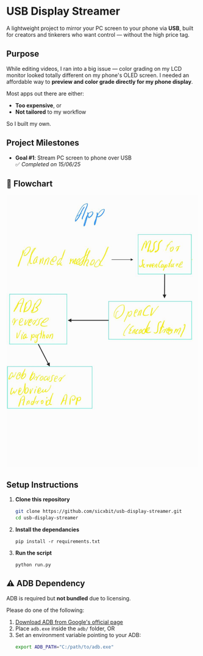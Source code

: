 # USB Display Streamer

A lightweight project to mirror your PC screen to your phone via **USB**, built for creators and tinkerers who want control — without the high price tag.

##  Purpose

While editing videos, I ran into a big issue — color grading on my LCD monitor looked totally different on my phone's OLED screen. I needed an affordable way to **preview and color grade directly for my phone display**.

Most apps out there are either:
- **Too expensive**, or  
- **Not tailored** to my workflow

So I built my own.

## Project Milestones

- **Goal #1**: Stream PC screen to phone over USB  
  ✅ *Completed on 15/06/25*

## 🔁 Flowchart

![Flowchart](assets/flowchart.png)

## Setup Instructions

1. **Clone this repository**
   ```bash
   git clone https://github.com/sicxbit/usb-display-streamer.git
   cd usb-display-streamer 
   ```

2. **Install the dependancies**
    ``` 
    pip install -r requirements.txt 

    ```
3. **Run the script**
    ```
    python run.py
    ```

## ⚠ ADB Dependency

ADB is required but **not bundled** due to licensing.

Please do one of the following:
1. [Download ADB from Google's official page](https://developer.android.com/studio/releases/platform-tools)
2. Place `adb.exe` inside the `adb/` folder, OR
3. Set an environment variable pointing to your ADB:
   ```bash
   export ADB_PATH="C:/path/to/adb.exe"
